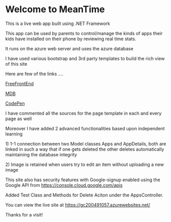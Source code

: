 <h1>Welcome to MeanTime</h1>
<p>This is a live web app built using .NET Framework</p>
<p>This app can be used by parents to control/manage the kinds of apps their kids have installed on their phone by reviewing real time stats.</p>
<p>It runs on the azure web server and uses the azure database</p>
<p>I have used various bootstrap and 3rd party templates to build the rich view of this site</p>
<p>Here are few of the links ....</p>
<p><a href="https://freefrontend.com/" target="_blank">FreeFrontEnd</a></p>
<p><a href="https://mdbootstrap.com/" target="_blank">MDB</a></p>
<p><a href="https://codepen.io/" target="_blank">CodePen</a></p>
<p>I have commented all the sources for the page template in each and every page as well</p>
<p>Moreover I have added 2 advanced functionalities based upon independent learning</p>
<p>1) 1-1 connection between two Model classes Apps and AppDetails, both are linked in such a way that if one gets deleted the other deletes automatically maintaining the database integrity</p>
<p>2) Image is retained when users try to edit an item without uploading a new image</p>
<p>This site also has security features with Google-signup enabled using the Google API from <a href="https://console.cloud.google.com/apis" target="_blank">https://console.cloud.google.com/apis<a></p>
<p>Added Test Class and Methods for Delete Aciton under the AppsController.</p>
<p>You can view the live site at <a href="https://gc200491057.azurewebsites.net/">https://gc200491057.azurewebsites.net/</a></p>
<p>Thanks for a visit!</p>
